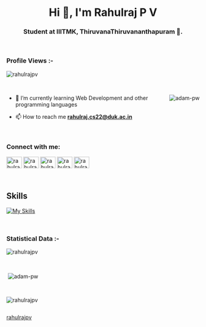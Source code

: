 <h1 align="center">Hi 👋, I'm Rahulraj P V</h1>
<h3 align="center">Student at IIITMK, ThiruvanaThiruvananthapuram 🌟.</h3>

<br>

<p align="right"> <h3>Profile Views :-</h3> <img src="https://komarev.com/ghpvc/?username=rahulrajpv=Profile%20views&color=0e75b6&style=flat"
    alt="rahulrajpv" /> 
  </p>

<br>

<p><img align="right" src="https://github.com/Adam-pw/Adam-pw/blob/main/animation_500_kxa883sd.gif" alt="adam-pw" /></p>


- 🌱 I’m currently learning Web Development and other programming languages

- 📫 How to reach me **rahulraj.cs22@duk.ac.in**

<br>

<h3 align="left">Connect with me:</h3>
<p align="left">
  <a href="https://www.linkedin.com/in/rahulrajpvr7d/" target="blank"><img align="center"
      src="https://raw.githubusercontent.com/rahuldkjain/github-profile-readme-generator/master/src/images/icons/Social/linked-in-alt.svg"
      alt="rahulraj p v" height="30" width="40" /></a>
  <a href="https://fb.com/rahulrajpvr7d" target="blank"><img align="center"
      src="https://raw.githubusercontent.com/rahuldkjain/github-profile-readme-generator/master/src/images/icons/Social/facebook.svg"
      alt="rahulraj p v" height="30" width="40" /></a>
  <a href="https://instagram.com/rahulrajpvr7d" target="blank"><img align="center"
      src="https://raw.githubusercontent.com/rahuldkjain/github-profile-readme-generator/master/src/images/icons/Social/instagram.svg"
      alt="rahulraj p v" height="30" width="40" /></a>
  <a href="https://www.hackerrank.com/rahulrajpvr7d" target="blank"><img align="center"
      src="https://raw.githubusercontent.com/rahuldkjain/github-profile-readme-generator/master/src/images/icons/Social/hackerrank.svg"
      alt="rahulraj p v" height="30" width="40" /></a>
 <a href="https://twitter.com/rahulrajpvr7d" target="blank"><img align="center"
      src="https://raw.githubusercontent.com/rahuldkjain/github-profile-readme-generator/master/src/images/icons/Social/twitter.svg"
      alt="rahulraj p v" height="30" width="40" /></a>
</p>

<br>

## Skills 
[![My Skills](https://skillicons.dev/icons?i=ae,blender,discord,figma,github,gitlab,instagram,linkedin,matlab,ps,powershell,py,r,stackoverflow,tensorflow,twitter,vscode,wordpress&perline=8)](https://skillicons.dev)

<br>

<h3>Statistical Data :-</h3>
<p><img align="center"
    src="https://github-readme-stats.vercel.app/api/top-langs?username=rahulrajpv&show_icons=true&locale=en&bg_color=0d1117&text_color=ffffff&layout=compact"
    alt="rahulrajpv" 
    bg_color=#808080/></p>

<br>

<p>&nbsp;<img align="center" src="https://github-readme-stats.vercel.app/api?username=rahulrajpv&show_icons=true&locale=en&bg_color=0d1117&text_color=ffffff&repo=convoychat"
    alt="adam-pw" /></p>

<br>

<p><img align="center" src="https://github-readme-streak-stats.herokuapp.com/?user=rahulrajpv&theme=dark&background=0d1117&date_format=M%20j%5B%2C%20Y%5D" alt="rahulrajpv" /></p>
      
<p align="left"> <a href="https://twitter.com/" target="blank"><img
      src="https://img.shields.io/twitter/follow/?logo=twitter&style=for-the-badge" alt="" /></a> </p>

[rahulrajpv](https://github.com/rahulrajpv)

